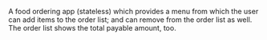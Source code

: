 A food ordering app (stateless) which provides a menu from which the user can add items to the order list; and can remove from the order list as well. The order list shows the total payable amount, too.
